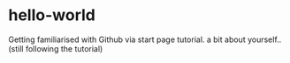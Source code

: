 # hello-world
Getting familiarised with Github via start page tutorial.
a bit about yourself..(still following the tutorial)
